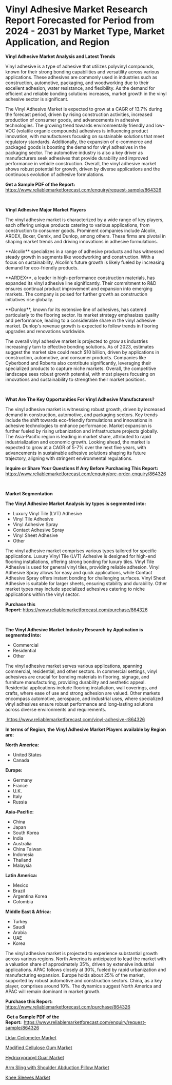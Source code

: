 <p><h1>Vinyl Adhesive Market Research Report Forecasted for Period from 2024 -  2031 by Market Type, Market Application, and Region</h1></p><p><strong>Vinyl Adhesive Market Analysis and Latest Trends</strong></p>
<p><p>Vinyl adhesive is a type of adhesive that utilizes polyvinyl compounds, known for their strong bonding capabilities and versatility across various applications. These adhesives are commonly used in industries such as construction, automotive, packaging, and woodworking due to their excellent adhesion, water resistance, and flexibility. As the demand for efficient and reliable bonding solutions increases, market growth in the vinyl adhesive sector is significant.</p><p>The Vinyl Adhesive Market is expected to grow at a CAGR of 13.7% during the forecast period, driven by rising construction activities, increased production of consumer goods, and advancements in adhesive technologies. The growing trend towards environmentally friendly and low-VOC (volatile organic compounds) adhesives is influencing product innovation, with manufacturers focusing on sustainable solutions that meet regulatory standards. Additionally, the expansion of e-commerce and packaged goods is boosting the demand for vinyl adhesives in the packaging sector. The automotive industry is also a key driver as manufacturers seek adhesives that provide durability and improved performance in vehicle construction. Overall, the vinyl adhesive market shows robust potential for growth, driven by diverse applications and the continuous evolution of adhesive formulations.</p></p>
<p><strong>Get a Sample PDF of the Report:&nbsp;</strong> <a href="https://www.reliablemarketforecast.com/enquiry/request-sample/864326?utm_campaign=1170&utm_medium=2&utm_source=Github&utm_content=ia&utm_term=11112024&utm_id=vinyl-adhesive">https://www.reliablemarketforecast.com/enquiry/request-sample/864326</a></p>
<p>&nbsp;</p>
<p><strong>Vinyl Adhesive Major Market Players</strong></p>
<p><p>The vinyl adhesive market is characterized by a wide range of key players, each offering unique products catering to various applications, from construction to consumer goods. Prominent companies include Alcolin, ARDEX, Boxer, Cemix, and Dunlop, among others. These firms are pivotal in shaping market trends and driving innovations in adhesive formulations.</p><p>**Alcolin** specializes in a range of adhesive products and has witnessed steady growth in segments like woodworking and construction. With a focus on sustainability, Alcolin's future growth is likely fueled by increasing demand for eco-friendly products.</p><p>**ARDEX**, a leader in high-performance construction materials, has expanded its vinyl adhesive line significantly. Their commitment to R&D ensures continual product improvement and expansion into emerging markets. The company is poised for further growth as construction initiatives rise globally.</p><p>**Dunlop**, known for its extensive line of adhesives, has catered particularly to the flooring sector. Its market strategy emphasizes quality and performance, leading to a considerable share in the vinyl adhesive market. Dunlop's revenue growth is expected to follow trends in flooring upgrades and renovations worldwide.</p><p>The overall vinyl adhesive market is projected to grow as industries increasingly turn to effective bonding solutions. As of 2023, estimates suggest the market size could reach $10 billion, driven by applications in construction, automotive, and consumer products. Companies like Cyberbond and Roberts also contribute significantly, leveraging their specialized products to capture niche markets. Overall, the competitive landscape sees robust growth potential, with most players focusing on innovations and sustainability to strengthen their market positions.</p></p>
<p>&nbsp;</p>
<p><strong>What Are The Key Opportunities For Vinyl Adhesive Manufacturers?</strong></p>
<p><p>The vinyl adhesive market is witnessing robust growth, driven by increased demand in construction, automotive, and packaging sectors. Key trends include the shift towards eco-friendly formulations and innovations in adhesive technologies to enhance performance. Market expansion is further fueled by rising urbanization and infrastructure projects globally. The Asia-Pacific region is leading in market share, attributed to rapid industrialization and economic growth. Looking ahead, the market is expected to grow at a CAGR of 5-7% over the next five years, with advancements in sustainable adhesive solutions shaping its future trajectory, aligning with stringent environmental regulations.</p></p>
<p><strong>Inquire or Share Your Questions If Any Before Purchasing This Report:</strong> <a href="https://www.reliablemarketforecast.com/enquiry/pre-order-enquiry/864326?utm_campaign=1170&utm_medium=2&utm_source=Github&utm_content=ia&utm_term=11112024&utm_id=vinyl-adhesive">https://www.reliablemarketforecast.com/enquiry/pre-order-enquiry/864326</a></p>
<p>&nbsp;</p>
<p><strong>Market Segmentation</strong></p>
<p><strong>The Vinyl Adhesive Market Analysis by types is segmented into:</strong></p>
<p><ul><li>Luxury Vinyl Tile (LVT) Adhesive</li><li>Vinyl Tile Adhesive</li><li>Vinyl Adhesive Spray</li><li>Contact Adhesive Spray</li><li>Vinyl Sheet Adhesive</li><li>Other</li></ul></p>
<p><p>The vinyl adhesive market comprises various types tailored for specific applications. Luxury Vinyl Tile (LVT) Adhesive is designed for high-end flooring installations, offering strong bonding for luxury tiles. Vinyl Tile Adhesive is used for general vinyl tiles, providing reliable adhesion. Vinyl Adhesive Spray allows for easy and quick applications, while Contact Adhesive Spray offers instant bonding for challenging surfaces. Vinyl Sheet Adhesive is suitable for larger sheets, ensuring stability and durability. Other market types may include specialized adhesives catering to niche applications within the vinyl sector.</p></p>
<p><strong>Purchase this Report:&nbsp;</strong><a href="https://www.reliablemarketforecast.com/purchase/864326?utm_campaign=1170&utm_medium=2&utm_source=Github&utm_content=ia&utm_term=11112024&utm_id=vinyl-adhesive">https://www.reliablemarketforecast.com/purchase/864326</a></p>
<p>&nbsp;</p>
<p><strong>The Vinyl Adhesive Market Industry Research by Application is segmented into:</strong></p>
<p><ul><li>Commercial</li><li>Residential</li><li>Other</li></ul></p>
<p><p>The vinyl adhesive market serves various applications, spanning commercial, residential, and other sectors. In commercial settings, vinyl adhesives are crucial for bonding materials in flooring, signage, and furniture manufacturing, providing durability and aesthetic appeal. Residential applications include flooring installation, wall coverings, and crafts, where ease of use and strong adhesion are valued. Other markets encompass automotive, aerospace, and industrial uses, where specialized vinyl adhesives ensure robust performance and long-lasting solutions across diverse environments and requirements.</p></p>
<p><a href="https://www.reliablemarketforecast.com/vinyl-adhesive-r864326?utm_campaign=1170&utm_medium=2&utm_source=Github&utm_content=ia&utm_term=11112024&utm_id=vinyl-adhesive">&nbsp;https://www.reliablemarketforecast.com/vinyl-adhesive-r864326</a></p>
<p><strong>In terms of Region, the Vinyl Adhesive Market Players available by Region are:</strong></p>
<p>
    <p> <strong> North America: </strong>
        <ul>
            <li>United States</li>
            <li>Canada</li>
        </ul>
        </p> 
    <p> <strong> Europe: </strong>
        <ul>
            <li>Germany</li>
            <li>France</li>
            <li>U.K.</li>
            <li>Italy</li>
            <li>Russia</li>
        </ul>
        </p> 
    <p> <strong> Asia-Pacific: </strong>
        <ul>
            <li>China</li>
            <li>Japan</li>
            <li>South Korea</li>
            <li>India</li>
            <li>Australia</li>
            <li>China Taiwan</li>
            <li>Indonesia</li>
            <li>Thailand</li>
            <li>Malaysia</li>
        </ul>
        </p> 
    <p> <strong> Latin America: </strong>
        <ul>
            <li>Mexico</li>
            <li>Brazil</li>
            <li>Argentina Korea</li>
            <li>Colombia</li>
        </ul>
        </p> 
    <p> <strong> Middle East & Africa: </strong>
        <ul>
            <li>Turkey</li>
            <li>Saudi</li>
            <li>Arabia</li>
            <li>UAE</li>
            <li>Korea</li>
        </ul>
    </p>
    </p>
<p><p>The vinyl adhesive market is projected to experience substantial growth across various regions. North America is anticipated to lead the market with a valuation share of approximately 35%, driven by extensive industrial applications. APAC follows closely at 30%, fueled by rapid urbanization and manufacturing expansion. Europe holds about 25% of the market, supported by robust automotive and construction sectors. China, as a key player, comprises around 10%. The dynamics suggest North America and APAC will remain dominant in market growth.</p></p>
<p><strong>Purchase this Report: </strong><a href="https://www.reliablemarketforecast.com/purchase/864326?utm_campaign=1170&utm_medium=2&utm_source=Github&utm_content=ia&utm_term=11112024&utm_id=vinyl-adhesive">https://www.reliablemarketforecast.com/purchase/864326</a></p>
<p>&nbsp;<strong>Get a Sample PDF of the Report:&nbsp;&nbsp;</strong><a href="https://www.reliablemarketforecast.com/enquiry/request-sample/864326?utm_campaign=1170&utm_medium=2&utm_source=Github&utm_content=ia&utm_term=11112024&utm_id=vinyl-adhesive">https://www.reliablemarketforecast.com/enquiry/request-sample/864326</a></p>
<p><strong></strong></p>
<p><p><a href="https://www.linkedin.com/pulse/lidar-ceilometer-market-segmentation-in-depth-analysis-gseuc?utm_campaign=1170&utm_medium=2&utm_source=Github&utm_content=ia&utm_term=11112024&utm_id=vinyl-adhesive">Lidar Ceilometer Market</a></p><p><a href="https://github.com/shanicesca7t/Market-Research-Report-List-1/blob/main/modified-cellulose-gum-market.md?utm_campaign=1170&utm_medium=2&utm_source=Github&utm_content=ia&utm_term=11112024&utm_id=vinyl-adhesive">Modified Cellulose Gum Market</a></p><p><a href="https://github.com/canardmmhainesa/Market-Research-Report-List-1/blob/main/hydroxypropyl-guar-market.md?utm_campaign=1170&utm_medium=2&utm_source=Github&utm_content=ia&utm_term=11112024&utm_id=vinyl-adhesive">Hydroxypropyl Guar Market</a></p><p><a href="https://www.linkedin.com/pulse/strategic-market-insights-global-arm-sling-shoulder-tyk0c?utm_campaign=1170&utm_medium=2&utm_source=Github&utm_content=ia&utm_term=11112024&utm_id=vinyl-adhesive">Arm Sling with Shoulder Abduction Pillow Market</a></p><p><a href="https://www.linkedin.com/pulse/navigating-global-knee-sleeves-market-from-trends-strategy-rjnbc?utm_campaign=1170&utm_medium=2&utm_source=Github&utm_content=ia&utm_term=11112024&utm_id=vinyl-adhesive">Knee Sleeves Market</a></p></p>
